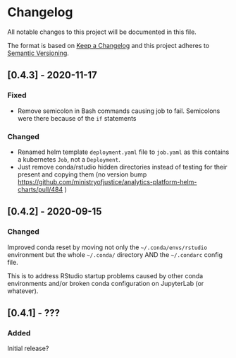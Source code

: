 # Changelog
All notable changes to this project will be documented in this file.

The format is based on [Keep a Changelog](http://keepachangelog.com/en/1.0.0/)
and this project adheres to [Semantic Versioning](http://semver.org/spec/v2.0.0.html).


## [0.4.3] - 2020-11-17
### Fixed
- Remove semicolon in Bash commands causing job to fail. Semicolons were there
  because of the `if` statements

### Changed
- Renamed helm template `deployment.yaml` file to `job.yaml` as this contains
  a kubernetes `Job`, not a `Deployment`.
- Just remove conda/rstudio hidden directories instead of testing for their
  present and copying them (no version bump https://github.com/ministryofjustice/analytics-platform-helm-charts/pull/484 )


## [0.4.2] - 2020-09-15
### Changed
Improved conda reset by moving not only the `~/.conda/envs/rstudio` environment
but the whole `~/.conda/` directory AND the `~/.condarc` config file.

This is to address RStudio startup problems caused by other conda environments
and/or broken conda configuration on JupyterLab (or whatever).


## [0.4.1] - ???
### Added
Initial release?

